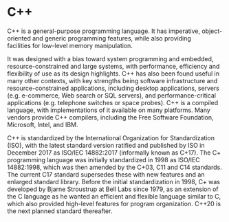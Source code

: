 # C++


C++ is a general-purpose programming language. It has imperative,
object-oriented and generic programming features, while also providing
facilities for low-level memory manipulation.

It was designed with a bias toward system programming and embedded,
resource-constrained and large systems, with performance, efficiency and
flexibility of use as its design highlights. C++ has also been found
useful in many other contexts, with key strengths being software
infrastructure and resource-constrained applications, including desktop
applications, servers (e.g. e-commerce, Web search or SQL servers), and
performance-critical applications (e.g. telephone switches or space
probes). C++ is a compiled language, with implementations of it
available on many platforms. Many vendors provide C++ compilers,
including the Free Software Foundation, Microsoft, Intel, and IBM.

C++ is standardized by the International
Organization for Standardization (ISO), with the latest standard version
ratified and published by ISO in December 2017 as ISO/IEC 14882:2017
(informally known as C+17). The C+ programming language was initially
standardized in 1998 as ISO/IEC 14882:1998, which was then amended by
the C+03, C11 and C14 standards. The current C17 standard supersedes
these with new features and an enlarged standard library. Before the
initial standardization in 1998, C+ was developed by Bjarne Stroustrup
at Bell Labs since 1979, as an extension of the C language as he wanted
an efficient and flexible language similar to C, which also provided
high-level features for program organization. C++20 is the next planned
standard thereafter.



